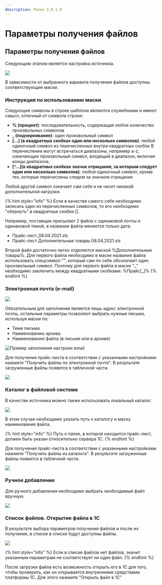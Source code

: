 ```yaml
---
description: Релиз 3.0.1.0
---
```


# Параметры получения файлов

## Параметры получения файлов

Следующим этапом является настройка источника.

![](../.gitbook/assets/image%20%2869%29.png)

В зависимости от выбранного варианта получения файлов доступны соответствующие маски.

### Инструкция по использованию маски

Следующие символы в строке шаблона являются служебными и имеют смысл, отличный от символа строки:

* **% \(процент\)**: последовательность, содержащая любое количество произвольных символов
* **\_ \(подчеркивание\)**: один произвольный символ
* **\[…\] \(в квадратных скобках один или несколько символов\)**: любой одиночный символ из перечисленных внутри квадратных скобок В перечислении могут встречаться диапазоны, например a-z, означающие произвольный символ, входящий в диапазон, включая концы диапазона. 
* **\[^...\]\(в квадратных скобках значок отрицания, за которым следует один или несколько символов\)**: любой одиночный символ, кроме тех, которые перечислены следом за значком отрицания

Любой другой символ означает сам себя и не несет никакой дополнительной нагрузки.

{% hint style="info" %}
Если в качестве самого себя необходимо записать один из перечисленных символов, то его необходимо "обернуть" в квадратные скобки \[\].

Например, поставщик присылает 2 файла с одинаковой почты и одинаковой темой, в названии файла меняется только дата:

* Прайс-лист\_08.04.2021.xls
* Прайс-лист Дополнительные товары 08.04.2021.xls

Второй файл достаточно легко отделяется маской %Дополнительные товары%. Для первого файла необходимо в маске названия файла использовать спецсимвол "", который сам по себе обозначает один произвольный символ. Поэтому для первого файла в маске "\_" необходимо заключить между квадратными скобками: %Прайс\[\_\]%
{% endhint %}

### Электронная почта \(e-mail\)

![](../.gitbook/assets/image%20%2825%29.png)

Обязательным для заполнения является лишь адрес электронной почты, остальные параметры позволяют выбрать нужные письма, используя маски по:

* Теме письма
* Наименованию архива
* Наименованию файла \(в письме или в архиве\)

![&#x41F;&#x440;&#x438;&#x43C;&#x435;&#x440; &#x437;&#x430;&#x43F;&#x43E;&#x43B;&#x43D;&#x435;&#x43D;&#x438;&#x44F; &#x43D;&#x430;&#x441;&#x442;&#x440;&#x43E;&#x435;&#x43A; email](../.gitbook/assets/image%20%2839%29.png)

Для получения прайс-листа в соответствии с указанными настройками нажмите "Получить файлы по электронной почте". В результате загруженные файлы появятся в табличной части.

![](../.gitbook/assets/image%20%2859%29.png)

### Каталог в файловой системе

В качестве источника можно также использовать локальный каталог.

![](../.gitbook/assets/image%20%2890%29.png)

В этом случае необходимо указать путь к каталогу и маску наименования файла.

{% hint style="info" %}
Путь к папке, в которой находится прайс-лист, должен быть указан относительно сервера 1С.
{% endhint %}

Для получения прайс-листа в соответствии с указанными настройками нажмите "Получить файлы из каталога". В результате загруженные файлы появятся в табличной части.

![](../.gitbook/assets/image%20%283%29.png)

### Ручное добавление

Для ручного добавления необходимо выбрать необходимый файл вручную.

![](../.gitbook/assets/image%20%2873%29.png)

### Список файлов. Открытие файла в 1С

В результате выбора параметров получения файлов и после их получения, в списке в списке будут доступны файлы.

![](../.gitbook/assets/image%20%2845%29.png)

{% hint style="info" %}
Если в списке файлов нет файлов, значит указанным параметрам не соответствует ни один файл.
{% endhint %}

После загрузки файла есть возможность открыть его в 1С для того, чтобы проверить, как он открывается внутренними средствами платформы 1С. Для этого нажмите "Открыть файл в 1С"

